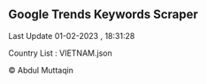 

## Google Trends Keywords Scraper 
 
Last Update 01-02-2023 , 18:31:28

Country List :
VIETNAM.json



© Abdul Muttaqin 
